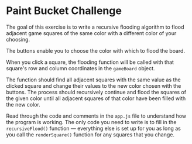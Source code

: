 # Paint Bucket Challenge

The goal of this exercise is to write a recursive flooding algorithm to flood
adjacent game squares of the same color with a different color of your choosing.

The buttons enable you to choose the color with which to flood the board.

When you click a square, the flooding function will be called with that square's
row and column coordinates in the `gameBoard` object.

The function should find all adjacent squares with the same value as the clicked
square and change their values to the new color chosen with the buttons. The
process should recursively continue and flood the squares of the given color
until all adjacent squares of that color have been filled with the new color.

Read through the code and comments in the `app.js` file to understand how the
program is working. The only code you need to write is to fill in the
`recursiveFlood()` function — everything else is set up for you as long as you
call the `renderSquare()` function for any squares that you change.
